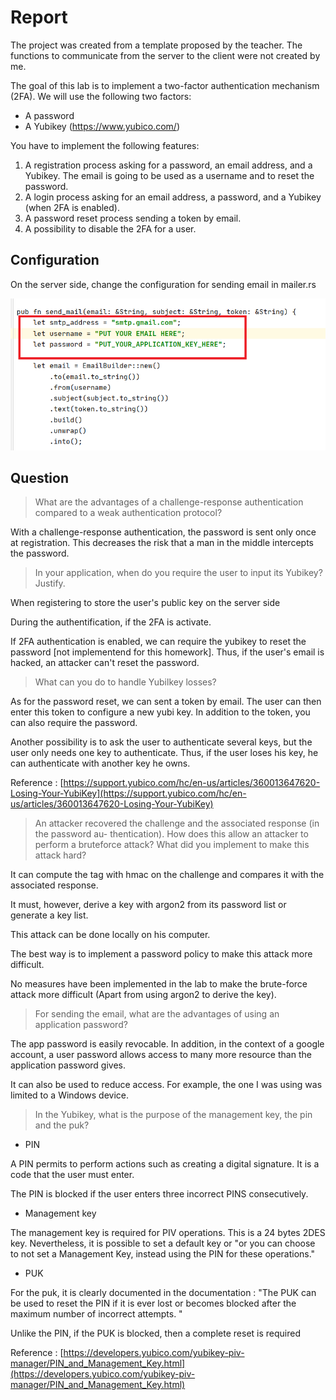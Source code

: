 # Report

The project was created from a template proposed by the teacher. The functions to communicate from the server to the client were not created by me.

The goal of this lab is to implement a two-factor authentication mechanism (2FA). We will
use the following two factors:

- A password
- A Yubikey (https://www.yubico.com/)

You have to implement the following features:

1. A registration process asking for a password, an email address, and a Yubikey. The
email is going to be used as a username and to reset the password.
2. A login process asking for an email address, a password, and a Yubikey (when 2FA is
enabled).
3. A password reset process sending a token by email.
4. A possibility to disable the 2FA for a user.

## Configuration

On the server side, change the configuration for sending email in mailer.rs

![configuration](./assets/configuration.PNG)



## Question

> What are the advantages of a challenge-response authentication compared to a weak
> authentication protocol?

With a challenge-response authentication, the password is sent only once  at registration. This decreases the risk that a man in the middle intercepts the password.

> In your application, when do you require the user to input its Yubikey? Justify.

When registering to store the user's public key on the server side

During the authentification, if the 2FA is activate.

If 2FA authentication is enabled, we can require the yubikey to reset the password [not implementend for this homework]. Thus, if the user's email is hacked, an attacker can't reset the password.

> What can you do to handle Yubilkey losses?

As for the password reset, we can sent a token by email. The user can then enter this token to configure a new yubi key. In addition to the token, you can also require the password.

Another possibility is to ask the user to authenticate several keys, but the user only needs one key to authenticate. Thus, if the user loses his key, he can authenticate with another key he owns.

Reference : [https://support.yubico.com/hc/en-us/articles/360013647620-Losing-Your-YubiKey](https://support.yubico.com/hc/en-us/articles/360013647620-Losing-Your-YubiKey)

> An attacker recovered the challenge and the associated response (in the password au-
> thentication). How does this allow an attacker to perform a bruteforce attack? What
> did you implement to make this attack hard?

It can compute the tag with hmac on the  challenge and compares it with the associated response.

It must, however, derive a key with argon2 from its password list or generate a key list.

This attack can be done locally on his computer.

The best way is to implement a password policy to make this attack more difficult.

No measures have been implemented in the lab to make the brute-force attack more difficult (Apart from using argon2 to derive the key).



> For sending the email, what are the advantages of using an application password?

The app password is easily revocable. In addition, in the context of a google account, a user password allows access to many more resource than the application password gives.

It can also be used to reduce access. For example, the one I was using was limited to a Windows device.



> In the Yubikey, what is the purpose of the management key, the pin and the puk?

- PIN

A PIN permits to perform actions such as creating a digital signature. It is a code that the user must enter.

The PIN is blocked if the user enters three incorrect PINS consecutively.

- Management key

The management key is required for PIV operations. This is  a 24 bytes 2DES key. Nevertheless, it is possible to set a default key or "or you can choose to not set a Management Key, instead using the PIN for these operations."

- PUK

For the puk, it is clearly documented in the documentation : "The PUK can be used to reset the PIN if it is ever lost or becomes blocked after the maximum number of incorrect attempts. "

Unlike the PIN, if the PUK is blocked, then a complete reset is required

Reference : [https://developers.yubico.com/yubikey-piv-manager/PIN_and_Management_Key.html](https://developers.yubico.com/yubikey-piv-manager/PIN_and_Management_Key.html)